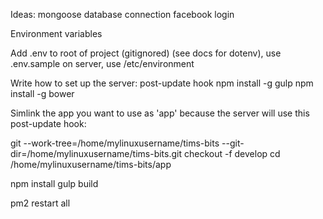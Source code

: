 Ideas:
mongoose
database connection
facebook login





Environment variables




Add .env to root of project (gitignored) (see docs for dotenv), 
use .env.sample
on server, use /etc/environment





Write how to set up the server:
post-update hook
npm install -g gulp
npm install -g bower

Simlink the app you want to use as 'app' because the server will
use this post-update hook:

git --work-tree=/home/mylinuxusername/tims-bits 
--git-dir=/home/mylinuxusername/tims-bits.git checkout -f develop
cd /home/mylinuxusername/tims-bits/app

npm install
gulp build

pm2 restart all